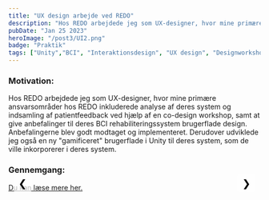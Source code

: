 ```yaml
---
title: "UX design arbejde ved REDO"
description: "Hos REDO arbejdede jeg som UX-designer, hvor mine primære ansvarsområder hos REDO inkluderede analyse af deres system og indsamling af patientfeedback ved hjælp af en co-design workshop, samt at give anbefalinger til deres BCI rehabiliteringssystem brugerflade design."
pubDate: "Jan 25 2023"
heroImage: "/post3/UI2.png"
badge: "Praktik"
tags: ["Unity","BCI", "Interaktionsdesign", "UX design", "Designworkshops", "UI Design"]
---
```


<!DOCTYPE html>
<html>
<head>
    <style>
        .mySlides {display:none;}
        .slideshow-container {
            max-width: auto;
            position: relative;
            margin: auto;
            max-height: 40vh; /* Keeps the container height consistent */
        }
        .slideshow-container img {
            width: auto; /* Image width adjusts based on container */
            max-height: 39vh;
        }
        /* Styles for navigation buttons */
        .nav-btn {
            position: absolute;
            top: 0%;
            transform: translateY(-50%);
            background-color: rgba(255, 255, 255, 0.7);
            border: none;
            color: black;
            cursor: pointer;
            font-size: 20px;
            padding: 5px 10px;
            z-index: 99;
            border-radius: 5px
        }
        .nav-btn:hover {
            background-color: rgba(255, 255, 255, 0.9);
        }
        .nav-prev {
            left: 10px;
        }
        .nav-next {
            right: 10px;
        }
    </style>
</head>
<body>
    <h3>Motivation:</h3>
        <p>
            Hos REDO arbejdede jeg som UX-designer, hvor mine primære ansvarsområder hos REDO inkluderede analyse af deres system og indsamling af patientfeedback ved hjælp af en co-design workshop, samt at give anbefalinger til deres BCI rehabiliteringssystem brugerflade design. Anbefalingerne blev godt modtaget og implementeret. Derudover udviklede jeg også en ny "gamificeret" brugerflade i Unity til deres system, som de ville inkorporerer i deres system.
        </p>
    <h3>Gennemgang:</h3>
    <div class="slideshow-container">
        <img class="mySlides" src="\post3\redo0.png">
        <img class="mySlides" src="\post3\redo2.png">
        <img class="mySlides" src="\post3\redo1.jpg">
        <img class="mySlides" src="\post3\redo3.jpg">
        <img class="mySlides" src="\post3\redo4.jpg">
        <img class="mySlides" src="\post3\redo5.jpg">
        <img class="mySlides" src="\post3\redo6.jpg">
        <img class="mySlides" src="\post3\tutorial.jpg">
        <img class="mySlides" src="\post3\redo7.png">
        <button class="nav-btn nav-prev">&#10094;</button>
        <button class="nav-btn nav-next">&#10095;</button>
    </div>
    <span id=imageText></span>
    <a href="https://drive.google.com/file/d/1tRb2oc1O41ejAmauPgD2TVN0tYoNJbSE/view?usp=sharing" target="_blank">Du kan læse mere her.</a>

<script>
    var slideIndex = 1;
    const images = NumberOfImages()
    showSlides(slideIndex);
    
    function NumberOfImages() {
        var i;
        var slides = document.getElementsByClassName("mySlides");
        for (i = 0; i < slides.length; i++) {
        slides[i].style.display = "none";  
        }
        return slides.length
    }

    function showSlides(slideIndex) {
        var i;
        var slides = document.getElementsByClassName("mySlides");
        for (i = 0; i < slides.length; i++) {
            slides[i].style.display = "none";  
        }
        //slideIndex++;
        if (slideIndex > slides.length) {slideIndex = 1}    
        slides[slideIndex-1].style.display = "block";
        changeSpanText(slideIndex)
    }

    function nextImg() {
        if (slideIndex == images) {slideIndex = 1}
        else
        slideIndex = slideIndex + 1
        showSlides(slideIndex)
        changeSpanText(slideIndex)
    }

    function previousImg() {
        if (slideIndex == 1) {slideIndex = images}
        else
        slideIndex = slideIndex - 1
        showSlides(slideIndex)
        changeSpanText(slideIndex)
    }

    document.querySelector(".nav-next").addEventListener("click", nextImg);
    document.querySelector(".nav-prev").addEventListener("click", previousImg);

    function changeSpanText(imageIndex) {
        // Selecting the span element by its ID
        var spanElement = document.getElementById('imageText');
        var index = imageIndex - 1
        const imageTextArray = [
            "<b>BCI genoptræning:</b> Hovedmålet med RELEARN i BCI (Brain-Computer Interface) rehabilitering er at give neurofeedback til patienter baseret på deres hjerneaktivitet, specifikt alpha-bølger (8-13 Hz). Denne neurofeedback tillader patienter at reagere på og lære af deres egen hjerneaktivitet, hvilket hjælper dem med at udvikle strategier til at håndtere smerte. Systemet bruger EEG-udstyr til at måle alpha-aktivitet fra motorcortex (kanaler C3, C1, CZ, C2, og C5) og kontrollerer for blink med ekstra sensorer. EMG-signaler dikterer, hvornår EEG-data skal behandles, for at sikre præcis feedback. Når en patient bruger RELEARN, er der ingen formel procedure for, hvad eller hvordan de skal tænke, når de reagerer på smerte under eller efter en håndledsudvidelse. Målet med RELEARN er, at patienter selv konstruerer en mental strategi, når de oplever smerte. RELEARN visualiserer, når strategien er korrekt.",
            "<b>REDOs interface:</b> Under rehabiliteringssessioner sættes en tærskel ved 120 % af patientens baseline alpha-aktivitetsniveau. På grund af det inverse forhold mellem alpha-aktivitet og smerteniveauer (højere alpha-aktivitet svarer til lavere smerte), gives feedback baseret på denne tærskel. Positiv feedback gives, når alpha-aktiviteten er over tærsklen, negativ feedback når den er under baseline, og neutral feedback når den falder mellem baseline og tærskel. Feedbacken er visuel og bruger farvekodede søjler, der følger trafiklysmetaforen: grøn for positiv, orange for neutral og rød for negativ feedback. Hver session indeholder 70 håndledsudvidelse (10 til kalibrering og 60 til træning) og starter og slutter med smertescore på en Visuel Analog Skala (VAS).",
            "<b>Tre typer af feedback:</b> REDOs interface til RELEARN-systemet er designet til at give klar, visuel feedback til patienter under rehabiliteringssessioner. Det inkluderer en startskærm, hvor patienter kan se deres baseline og tærskelniveauer annoteret. Feedback leveres gennem en farvet søjle, der skaleres i forhold til alpha-aktivitetsniveauer, med en sort baggrund for kontrast. Interfacet bruger en trafiklysmetafor til farvekodning: grøn betyder positiv feedback (alpha-aktivitet over tærsklen), orange indikerer neutral feedback (mellem baseline og tærskel), og rød viser negativ feedback (under baseline). Yderligere interfaceelementer giver information om patientens præstation og fremskridt. Succeshastigheden vises som en procentdel, og bevægelsesoptælleren sporer antallet af håndledsudvidelse inden for hver blok. Efter hver håndledsudvidelse, hvis patienten forsøger en ny håndledsudvidelse inden for 10 sekunder, instruerer en pausebesked dem i at vente. Denne strukturerede visuelle tilgang hjælper patienter med at forstå deres præstationer og guider dem til at udvikle effektive mentale strategier til at håndtere smerte under deres rehabiliteringsproces med RELEARN.",
            "<b>Udvidet human factors model:</b> Den menneskelige del af modellen er EMG-signalet, som er input-modus eller responder, og sanserne, der opfatter feedbacken. Computerdelen har kontrol over systemet, sensorer (EEG) og viser information. Når patienten udfører en håndledsudvidelse, der udløser EEG-aflæsningen, er feedbacken, som RELEARN viser, EEG-aflæsningen fra deres smertereponse og ikke EMG-signalet fra håndledsudvidelse. Forholdet mellem responderen og displayet skaber et ujusteret og vanskeligt system at forstå, da det velkendte forhold ville være at modtage feedback direkte fra en handling, f.eks. en korrekt håndøvelse udløser kun feedback-søjlen, men højden eller farven på den styres af EEG-signalet.",
            "<b>Degrees of freedom:</b> refererer til x, y, z aksepositioner i 3D og orienteringen i hver akse. En 7. grad er nødvendig for at kortlægge EEG-signalet. Som nævnt tidligere forklarede deltageren A fra specialestudiet, hvordan de forsøgte forskellige metoder til at udføre håndledsudvidelse med det mål at få søjlen højere. En af disse metoder var handlingens hastighed. Jeg brugte modellen degrees of freedom (DOF) til at forklare, hvordan feedbacken rumligt forholder sig til håndledsudvidelse og smerteresponsen, da interviewet indikerede en mulig uoverensstemmelse mellem dem. Uoverensstemmelsen øges, når forbindelsen mellem håndledsudvidelse og feedbacken er mere rumligt kongruent med forholdet mellem smerterespons og feedback. Den rumlige transformation er måske ikke den ideelle måde at henvise til den mentale smerterespons hos patienter, da EEG er et teknisk koncept, så afhængigheden af en kortlægning mellem bølgeamplituder i et signal og højden på en søjle kræver teknisk viden for at forstå det rumlige forhold, selvom det er rumligt kongruent. DOF-modellen er lavet ud fra perspektivet af en gennemsnitlig patient uden viden om signalbehandling, så kortlægningen mellem smerterepons og feedback er sværere at lære end at bruge den ikke-eksisterende forbindelse mellem håndledsudvidelse og feedback. Denne uoverensstemmelse skaber interaktioner, hvor patienter udforsker systemet ved at modulere håndledsudvidelse og lede efter ændringer i feedbacken, hvilket ikke giver nogen fordele for deres smerterespons.",
            "<b>Mapping scheme:</b> Tabellen bruger et sæt designprincipper i overskriften og beskriver status for hver af dem i alle stadier af interaktionen. Den første kolonne beskriver de forskellige stadier i handlingen, f.eks. øvelsen og pauser. RELEARN starter i Startside-tilstand og efter en håndledsudvidelse skifter til Pausetilstand. Systemet skifter derefter mellem Pausetilstand og Øvelsestilstand, indtil patienten har udført 20 håndledsudvidelser, så skifter det til Blokafslutning. Tilstandsindikationen og den nye tilstandsindikator har ingen signifikatorer eller affordances synlige til at informere patienten om at udføre den indledende interaktion, og når patienten afslutter den første håndledsudvidelse, er den eneste indikator for pauseperioden stigningen i bevægelsestælleren. Patienten skal forsøge at udføre en ny håndledsudvidelse for at pauseteksten kan blive vist. Dog, hvis patienten udløser pauseteksten, forsvinder den, når tilstanden skifter fra Pause til Øvelse. Designet af RELEARN med BCI-paradigmet ville løse de fleste af problemerne, der er fremhævet i Mapping schemet. BCI-paradigmet opdeler interaktionen i fem faser; klar, parat, start, feedback og pause, og fungerer som et slags trafiklyssystem.",
            "<b>Oversigt over prototypen og de tre faser: tutorial, opgave og pauseskærm. Under billederne er en tidsmæssig visualisering af interaktionen:</b> 3D modellerne blev skabt i Blender for at passe til mindfulness- og naturtemaet. Interaktionen blev bygget i Unity, ved brug af forenklede feedback-signaler fra RELEARN (positiv og negativ), baseret på EMG og EEG-signaler. En \"hmm\"-lyd indikerede smerteresponsvurdering, med positiv feedback, der gav en klokke lyd og en grøn ring, og ved negativ feedback gives en neutral ring.",
            "<b>Tutorial:</b> Før sessionen begynder afspilles en kort tutorial, hvor mindfulness-ånden skitserer opgaven og de forskellige typer feedback i miljøet. Formålet med de forskellige elementer i miljøet forklares og målet relateret til mindfulness-temaet: Deltageren er i stand til at komme til templet på bjerget i baggrunden, hvis de samler 20 grønne ringe i én session. Manuskriptet til tutorialen: Mellem hver blok vises en pauseskærm med rækkefølgen af ringe samlet i hver blok, og den viser kun den blå ramme og ringe for blokke, der er afsluttet, så efter den første blok vil pauseskærmen kun vise den første blå baggrund med ringe. Endelig tæller den grønne baggrund i bunden mod målet, der er skitseret i tutorialen.",
            "<b>Redesign af REDOs system:</b> Baseret på min interaktionsanalyse hjalp jeg"
        ]
        // Changing the text content of the span element
        spanElement.innerHTML = imageTextArray[index];
}
</script>
</body>
</html>